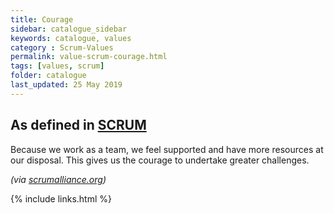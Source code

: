 ```yaml
---
title: Courage
sidebar: catalogue_sidebar
keywords: catalogue, values
category : Scrum-Values
permalink: value-scrum-courage.html
tags: [values, scrum]
folder: catalogue
last_updated: 25 May 2019
---
```


## As defined in [SCRUM](scrum-archetype)
Because we work as a team, we feel supported and have more resources at our disposal. This gives us the courage to undertake greater challenges.

*(via [scrumalliance.org](https://www.scrumalliance.org/why-scrum/core-scrum-values-roles))*

{% include links.html %}
